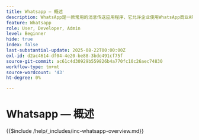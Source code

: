 ```yaml
---
title: Whatsapp — 概述
description: WhatsApp是一款常用的消息传送应用程序，它允许企业使用WhatsApp商业API通过个性化、对话式的消息传送来吸引客户。在Adobe Journey Optimizer中，WhatsApp支持直接传送给用户WhatsApp帐户的丰富、交互式营销和客户服务消息。
feature: Whatsapp
role: User, Developer, Admin
level: Beginner
hide: true
index: false
last-substantial-update: 2025-08-22T00:00:00Z
exl-id: d2ac4614-df04-4e20-be88-3bde491cf75f
source-git-commit: ac61c4d30929b559826b4a770fc10c26aec74830
workflow-type: tm+mt
source-wordcount: '43'
ht-degree: 0%

---
```


# Whatsapp — 概述

{{$include /help/_includes/inc-whatsapp-overview.md}}
